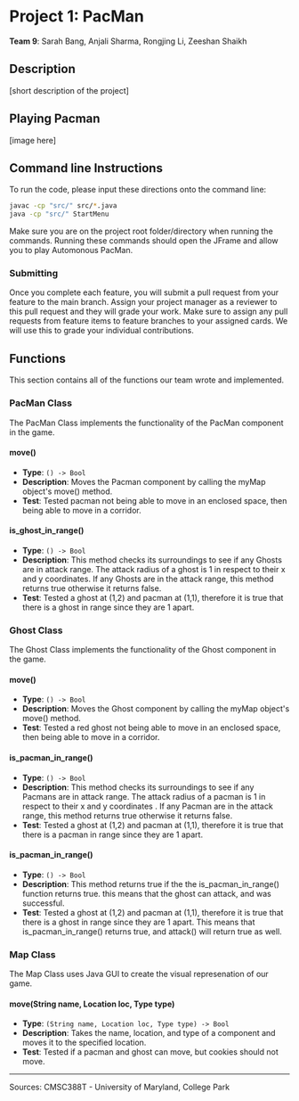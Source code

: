 # Project 1: PacMan
**Team 9**: Sarah Bang, Anjali Sharma, Rongjing Li, Zeeshan Shaikh

## Description
[short description of the project]

## Playing Pacman
[image here]

## Command line Instructions

To run the code, please input these directions onto the command line:
```bash
javac -cp "src/" src/*.java
java -cp "src/" StartMenu
```
Make sure you are on the project root folder/directory when running the commands.
Running these commands should open the JFrame and allow you to play Automonous PacMan.

### Submitting

Once you complete each feature, you will submit a pull request from your feature to the main branch. Assign your project manager as a reviewer to this pull request and they will grade your work. Make sure to assign any pull requests from feature items to feature branches to your assigned cards. We will use this to grade your individual contributions.

## Functions
This section contains all of the functions our team wrote and implemented.

### PacMan Class
The PacMan Class implements the functionality of the PacMan component in the game.

#### move()

- **Type**: `() -> Bool`
- **Description**: Moves the Pacman component by calling the myMap object's move() method.
- **Test**: Tested pacman not being able to move in an enclosed space, then being able to
move in a corridor.

#### is_ghost_in_range()

- **Type**: `() -> Bool`
- **Description**: This method checks its surroundings to see if any Ghosts are in attack range. The attack radius of a ghost is 1 in respect to their x and y coordinates. If any Ghosts are in the attack range, this method returns true otherwise it returns false.
- **Test**: Tested a ghost at (1,2) and pacman at (1,1), therefore it is true that there is a ghost in range since they are 1 apart.


### Ghost Class

The Ghost Class implements the functionality of the Ghost component in the game.

#### move()

- **Type**: `() -> Bool`
- **Description**: Moves the Ghost component by calling the myMap object's move() method.
- **Test**: Tested a red ghost not being able to move in an enclosed space, then being able to
move in a corridor.

#### is_pacman_in_range()

- **Type**: `() -> Bool`
- **Description**: This method checks its surroundings to see if any Pacmans are in attack range. The attack radius of a pacman is 1 in respect to their x and y coordinates . If any Pacman are in the attack range, this method returns true otherwise it returns false.
- **Test**: Tested a ghost at (1,2) and pacman at (1,1), therefore it is true that there is a pacman in range since they are 1 apart.

#### is_pacman_in_range()

- **Type**: `() -> Bool`
- **Description**: This method returns true if the the is_pacman_in_range() function returns true. this means that the ghost can attack, and was successful. 
- **Test**: Tested a ghost at (1,2) and pacman at (1,1), therefore it is true that there is a ghost in range since they are 1 apart. This means that is_pacman_in_range() returns true, and attack() will return true as well. 

### Map Class

The Map Class uses Java GUI to create the visual represenation of our game.
#### move(String name, Location loc, Type type)

- **Type**: `(String name, Location loc, Type type) -> Bool`
- **Description**: Takes the name, location, and type of a component and moves it to the specified location.
- **Test**: Tested if a pacman and ghost can move, but cookies should not move.

---
Sources: CMSC388T - University of Maryland, College Park

